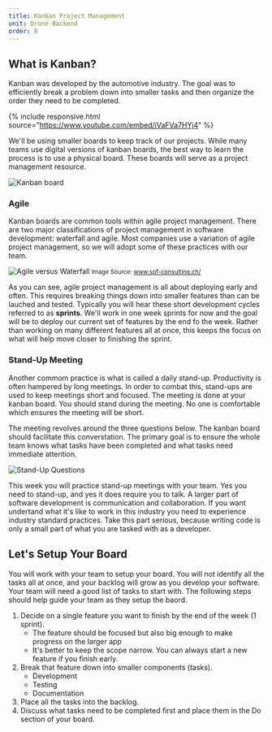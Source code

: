 ```yaml
---
title: Kanban Project Management
unit: Drone Backend
order: 8
---
```


## What is Kanban?

Kanban was developed by the automotive industry. The goal was to efficiently break a problem down into smaller tasks and then organize the order they need to be completed.

{% include responsive.html source="https://www.youtube.com/embed/iVaFVa7HYj4" %}

We'll be using smaller boards to keep track of our projects. While many teams use digital versions of kanban boards, the best way to learn the process is to use a physical board. These boards will serve as a project management resource.

![Kanban board](../images/kanban.png)

### Agile

Kanban boards are common tools within agile project management. There are two major classifications of project management in software development: waterfall and agile. Most companies use a variation of agile project management, so we will adopt some of these practices with our team.

![Agile versus Waterfall](../images/agile.png)
<small>Image Source: www.spf-consulting.ch/</small>

As you can see, agile project management is all about deploying early and often. This requires breaking things down into smaller features than can be lauched and tested. Typically you will hear these short development cycles referred to as **sprints**. We'll work in one week sprints for now and the goal will be to deploy our current set of features by the end fo the week. Rather than working on many different features all at once, this keeps the focus on what will help move closer to finishing the sprint.

### Stand-Up Meeting

Another commom practice is what is called a daily stand-up. Productivity is often hampered by long meetings. In order to combat this, stand-ups are used to keep meetings short and focused. The meeting is done at your kanban board. You should stand during the meeting. No one is comfortable which ensures the meeting will be short. 

The meeting revolves around the three questions below. The kanban board should facilitate this converstation. The primary goal is to ensure the whole team knows what tasks have been completed and what tasks need immediate attention. 

![Stand-Up Questions](../images/stand-up.png)

This week you will practice stand-up meetings with your team. Yes you need to stand-up, and yes it does require you to talk. A larger part of software development is communication and collaboration. If you want undertand what it's like to work in this industry you need to experience industry standard practices. Take this part serious, because writing code is only a small part of what you are tasked with as a developer.

## Let's Setup Your Board

You will work with your team to setup your board. You will not identify all the tasks all at once, and your backlog will grow as you develop your software. Your team will need a good list of tasks to start with. The following steps should help guide your team as they setup the baord.

1. Decide on a single feature you want to finish by the end of the week (1 sprint).
    - The feature should be focused but also big enough to make progress on the larger app
    - It's better to keep the scope narrow. You can always start a new feature if you finish early.
1. Break that feature down into smaller components (tasks).
    - Development
    - Testing
    - Documentation
1. Place all the tasks into the backlog.
1. Discuss what tasks need to be completed first and place them in the Do section of your board.